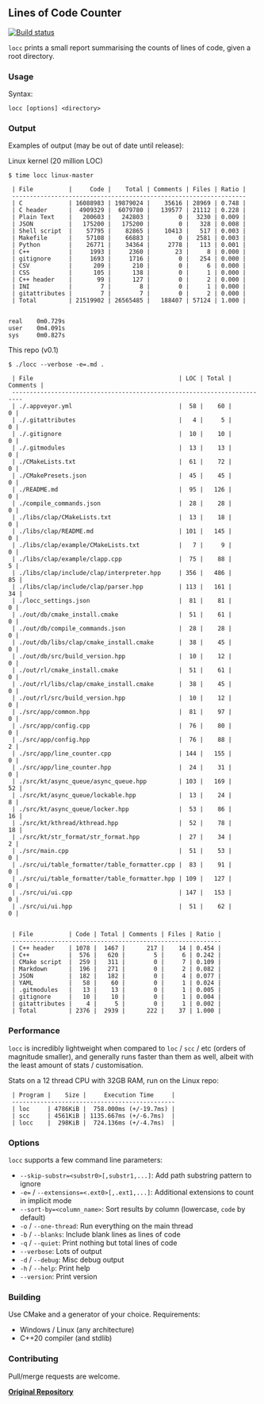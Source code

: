 ## Lines of Code Counter

[![Build status](https://ci.appveyor.com/api/projects/status/056xjwjht5fwxf4n?svg=true)](https://ci.appveyor.com/project/karnkaul/locc)

`locc` prints a small report summarising the counts of lines of code, given a root directory.

### Usage

Syntax:

```
locc [options] <directory>
```

### Output

Examples of output (may be out of date until release):

Linux kernel (20 million LOC)

```
$ time locc linux-master

 | File          |     Code |    Total | Comments | Files | Ratio |
 ------------------------------------------------------------------
 | C             | 16088983 | 19879024 |    35616 | 28969 | 0.748 |
 | C header      |  4909329 |  6079780 |   139577 | 21112 | 0.228 |
 | Plain Text    |   200603 |   242803 |        0 |  3230 | 0.009 |
 | JSON          |   175200 |   175200 |        0 |   328 | 0.008 |
 | Shell script  |    57795 |    82865 |    10413 |   517 | 0.003 |
 | Makefile      |    57108 |    66883 |        0 |  2581 | 0.003 |
 | Python        |    26771 |    34364 |     2778 |   113 | 0.001 |
 | C++           |     1993 |     2360 |       23 |     8 | 0.000 |
 | gitignore     |     1693 |     1716 |        0 |   254 | 0.000 |
 | CSV           |      209 |      210 |        0 |     6 | 0.000 |
 | CSS           |      105 |      138 |        0 |     1 | 0.000 |
 | C++ header    |       99 |      127 |        0 |     2 | 0.000 |
 | INI           |        7 |        8 |        0 |     1 | 0.000 |
 | gitattributes |        7 |        7 |        0 |     2 | 0.000 |
 | Total         | 21519902 | 26565485 |   188407 | 57124 | 1.000 |


real    0m0.729s
user    0m4.091s
sys     0m0.827s

```

This repo (v0.1)

```
$ ./locc --verbose -e=.md .

 | File                                         | LOC | Total | Comments |
 -------------------------------------------------------------------------
 | ./.appveyor.yml                              |  58 |    60 |        0 |
 | ./.gitattributes                             |   4 |     5 |        0 |
 | ./.gitignore                                 |  10 |    10 |        0 |
 | ./.gitmodules                                |  13 |    13 |        0 |
 | ./CMakeLists.txt                             |  61 |    72 |        0 |
 | ./CMakePresets.json                          |  45 |    45 |        0 |
 | ./README.md                                  |  95 |   126 |        0 |
 | ./compile_commands.json                      |  28 |    28 |        0 |
 | ./libs/clap/CMakeLists.txt                   |  13 |    18 |        0 |
 | ./libs/clap/README.md                        | 101 |   145 |        0 |
 | ./libs/clap/example/CMakeLists.txt           |   7 |     9 |        0 |
 | ./libs/clap/example/clapp.cpp                |  75 |    88 |        5 |
 | ./libs/clap/include/clap/interpreter.hpp     | 356 |   486 |       85 |
 | ./libs/clap/include/clap/parser.hpp          | 113 |   161 |       34 |
 | ./locc_settings.json                         |  81 |    81 |        0 |
 | ./out/db/cmake_install.cmake                 |  51 |    61 |        0 |
 | ./out/db/compile_commands.json               |  28 |    28 |        0 |
 | ./out/db/libs/clap/cmake_install.cmake       |  38 |    45 |        0 |
 | ./out/db/src/build_version.hpp               |  10 |    12 |        0 |
 | ./out/rl/cmake_install.cmake                 |  51 |    61 |        0 |
 | ./out/rl/libs/clap/cmake_install.cmake       |  38 |    45 |        0 |
 | ./out/rl/src/build_version.hpp               |  10 |    12 |        0 |
 | ./src/app/common.hpp                         |  81 |    97 |        0 |
 | ./src/app/config.cpp                         |  76 |    80 |        0 |
 | ./src/app/config.hpp                         |  76 |    88 |        2 |
 | ./src/app/line_counter.cpp                   | 144 |   155 |        0 |
 | ./src/app/line_counter.hpp                   |  24 |    31 |        0 |
 | ./src/kt/async_queue/async_queue.hpp         | 103 |   169 |       52 |
 | ./src/kt/async_queue/lockable.hpp            |  13 |    24 |        8 |
 | ./src/kt/async_queue/locker.hpp              |  53 |    86 |       16 |
 | ./src/kt/kthread/kthread.hpp                 |  52 |    78 |       18 |
 | ./src/kt/str_format/str_format.hpp           |  27 |    34 |        2 |
 | ./src/main.cpp                               |  51 |    53 |        0 |
 | ./src/ui/table_formatter/table_formatter.cpp |  83 |    91 |        0 |
 | ./src/ui/table_formatter/table_formatter.hpp | 109 |   127 |        0 |
 | ./src/ui/ui.cpp                              | 147 |   153 |        0 |
 | ./src/ui/ui.hpp                              |  51 |    62 |        0 |


 | File          | Code | Total | Comments | Files | Ratio |
 -----------------------------------------------------------
 | C++ header    | 1078 |  1467 |      217 |    14 | 0.454 |
 | C++           |  576 |   620 |        5 |     6 | 0.242 |
 | CMake script  |  259 |   311 |        0 |     7 | 0.109 |
 | Markdown      |  196 |   271 |        0 |     2 | 0.082 |
 | JSON          |  182 |   182 |        0 |     4 | 0.077 |
 | YAML          |   58 |    60 |        0 |     1 | 0.024 |
 | .gitmodules   |   13 |    13 |        0 |     1 | 0.005 |
 | gitignore     |   10 |    10 |        0 |     1 | 0.004 |
 | gitattributes |    4 |     5 |        0 |     1 | 0.002 |
 | Total         | 2376 |  2939 |      222 |    37 | 1.000 |
```

### Performance

`locc` is incredibly lightweight when compared to `loc` / `scc` / etc (orders of magnitude smaller), and generally runs faster than them as well, albeit with the least amount of stats / customisation.

Stats on a 12 thread CPU with 32GB RAM, run on the Linux repo:

```
 | Program |    Size |     Execution Time     |
 ----------------------------------------------
 | loc     | 4786KiB |  758.000ms (+/-19.7ms) |
 | scc     | 4561KiB | 1135.667ms (+/-6.7ms)  |
 | locc    |  298KiB |  724.136ms (+/-4.7ms)  |
```

### Options

`locc` supports a few command line parameters:

- `--skip-substr=<substr0>[,substr1,...]`: Add path substring pattern to ignore
- `-e=` / `--extensions=<.ext0>[,.ext1,...]`: Additional extensions to count in implicit mode
- `--sort-by=<column_name>`: Sort results by column (lowercase, `code` by default)
- `-o` / `--one-thread`: Run everything on the main thread
- `-b` / `--blanks`: Include blank lines as lines of code
- `-q` / `--quiet`: Print nothing but total lines of code
- `--verbose`: Lots of output
- `-d` / `--debug`: Misc debug output
- `-h` / `--help`: Print help
- `--version`: Print version

### Building

Use CMake and a generator of your choice.
Requirements:

- Windows / Linux (any architecture)
- C++20 compiler (and stdlib)

### Contributing

Pull/merge requests are welcome.

[**Original Repository**](https://github.com/karnkaul/locc)
